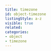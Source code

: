 ```yaml
---
title: timezone
id: object-timezone
listingStyle: a-z
visible: true
related:
categories:
- object
- timezone
---
```

